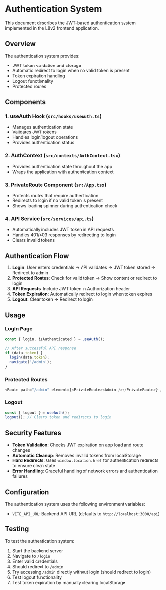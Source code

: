 # Authentication System

This document describes the JWT-based authentication system implemented in the L8v2 frontend application.

## Overview

The authentication system provides:
- JWT token validation and storage
- Automatic redirect to login when no valid token is present
- Token expiration handling
- Logout functionality
- Protected routes

## Components

### 1. useAuth Hook (`src/hooks/useAuth.ts`)
- Manages authentication state
- Validates JWT tokens
- Handles login/logout operations
- Provides authentication status

### 2. AuthContext (`src/contexts/AuthContext.tsx`)
- Provides authentication state throughout the app
- Wraps the application with authentication context

### 3. PrivateRoute Component (`src/App.tsx`)
- Protects routes that require authentication
- Redirects to login if no valid token is present
- Shows loading spinner during authentication check

### 4. API Service (`src/services/api.ts`)
- Automatically includes JWT token in API requests
- Handles 401/403 responses by redirecting to login
- Clears invalid tokens

## Authentication Flow

1. **Login**: User enters credentials → API validates → JWT token stored → Redirect to admin
2. **Protected Routes**: Check for valid token → Show content or redirect to login
3. **API Requests**: Include JWT token in Authorization header
4. **Token Expiration**: Automatically redirect to login when token expires
5. **Logout**: Clear token → Redirect to login

## Usage

### Login Page
```typescript
const { login, isAuthenticated } = useAuth();

// After successful API response
if (data.token) {
  login(data.token);
  navigate('/admin');
}
```

### Protected Routes
```typescript
<Route path="/admin" element={<PrivateRoute><Admin /></PrivateRoute>} />
```

### Logout
```typescript
const { logout } = useAuth();
logout(); // Clears token and redirects to login
```

## Security Features

- **Token Validation**: Checks JWT expiration on app load and route changes
- **Automatic Cleanup**: Removes invalid tokens from localStorage
- **Hard Redirects**: Uses `window.location.href` for authentication redirects to ensure clean state
- **Error Handling**: Graceful handling of network errors and authentication failures

## Configuration

The authentication system uses the following environment variables:
- `VITE_API_URL`: Backend API URL (defaults to `http://localhost:3000/api`)

## Testing

To test the authentication system:

1. Start the backend server
2. Navigate to `/login`
3. Enter valid credentials
4. Should redirect to `/admin`
5. Try accessing `/admin` directly without login (should redirect to login)
6. Test logout functionality
7. Test token expiration by manually clearing localStorage 